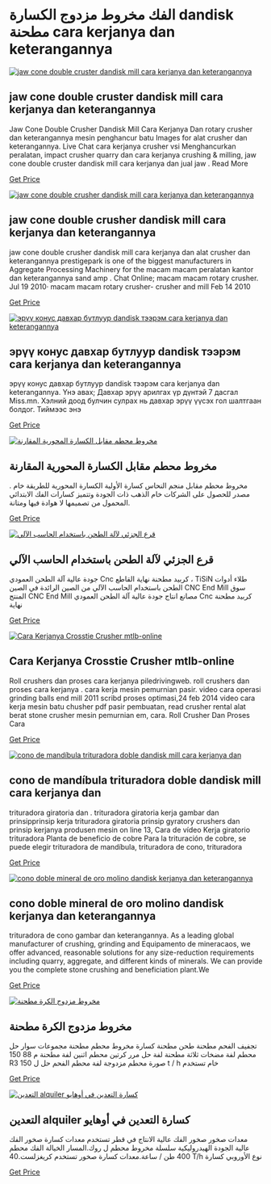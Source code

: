 # الفك مخروط مزدوج الكسارة dandisk مطحنة cara kerjanya dan keterangannya
<a href="https://mnn.zoosnet.net/LR/Chatpre.aspx?id=MNN94995150&p=https://vbl.co.za/" target="_blank">![jaw cone double cruster dandisk mill cara kerjanya dan keterangannya](https://raw.githubusercontent.com/gcmcrusher/imgs/main/770.jpg)</a>
## jaw cone double cruster dandisk mill cara kerjanya dan keterangannya
Jaw Cone Double Crusher Dandisk Mill Cara Kerjanya Dan rotary crusher dan keterangannya mesin penghancur batu Images for alat crusher dan keterangannya. Live Chat cara kerjanya crusher vsi Menghancurkan peralatan, impact crusher quarry dan cara kerjanya crushing & milling, jaw cone double cruster dandisk mill cara kerjanya dan jual jaw . Read More
<a href="https://mnn.zoosnet.net/LR/Chatpre.aspx?id=MNN94995150&p=https://vbl.co.za/" target="_blank">Get Price</a>
<a href="https://mnn.zoosnet.net/LR/Chatpre.aspx?id=MNN94995150&p=https://vbl.co.za/" target="_blank">![jaw cone double crusher dandisk mill cara kerjanya dan keterangannya](https://raw.githubusercontent.com/gcmcrusher/imgs/main/456.jpg)</a>
## jaw cone double crusher dandisk mill cara kerjanya dan keterangannya
jaw cone double crusher dandisk mill cara kerjanya dan alat crusher dan keterangannya prestigepark is one of the biggest manufacturers in Aggregate Processing Machinery for the macam macam peralatan kantor dan keterangannya sand amp . Chat Online; macam macam rotary crusher. Jul 19 2010· macam macam rotary crusher- crusher and mill Feb 14 2010 
<a href="https://mnn.zoosnet.net/LR/Chatpre.aspx?id=MNN94995150&p=https://vbl.co.za/" target="_blank">Get Price</a>
<a href="https://mnn.zoosnet.net/LR/Chatpre.aspx?id=MNN94995150&p=https://vbl.co.za/" target="_blank">![эрүү конус давхар бутлуур dandisk тээрэм cara kerjanya dan keterangannya](https://raw.githubusercontent.com/gcmcrusher/imgs/main/541.jpg)</a>
## эрүү конус давхар бутлуур dandisk тээрэм cara kerjanya dan keterangannya
эрүү конус давхар бутлуур dandisk тээрэм cara kerjanya dan keterangannya. Үнэ авах; Давхар эрүү арилгах үр дүнтэй 7 дасгал Miss.mn. Хэлний доод булчин сулрах нь давхар эрүү үүсэх гол шалтгаан болдог. Тиймээс энэ 
<a href="https://mnn.zoosnet.net/LR/Chatpre.aspx?id=MNN94995150&p=https://vbl.co.za/" target="_blank">Get Price</a>
<a href="https://mnn.zoosnet.net/LR/Chatpre.aspx?id=MNN94995150&p=https://vbl.co.za/" target="_blank">![مخروط محطم مقابل الكسارة المحورية المقارنة](https://raw.githubusercontent.com/gcmcrusher/imgs/main/839.jpg)</a>
## مخروط محطم مقابل الكسارة المحورية المقارنة
مخروط محطم مقابل منجم النحاس كسارة الأولية الكسارة المحورية للطريقة خام . مصدر للحصول على الشركات خام الذهب ذات الجودة وتتميز كسارات الفك الابتدائي المحمول من تصميمها لا هوادة فيها ومتانة.
<a href="https://mnn.zoosnet.net/LR/Chatpre.aspx?id=MNN94995150&p=https://vbl.co.za/" target="_blank">Get Price</a>
<a href="https://mnn.zoosnet.net/LR/Chatpre.aspx?id=MNN94995150&p=https://vbl.co.za/" target="_blank">![قرع الجزئي لآلة الطحن باستخدام الحاسب الآلي](https://raw.githubusercontent.com/gcmcrusher/imgs/main/385.jpg)</a>
## قرع الجزئي لآلة الطحن باستخدام الحاسب الآلي
جودة عالية آلة الطحن العمودي Cnc كربيد مطحنة نهاية القاطع ، TiSiN طلاء أدوات الطحن باستخدام الحاسب الآلي من الصين الرائدة في الصين CNC End Mill سوق المنتج CNC End Mill مصانع انتاج جودة عالية آلة الطحن العمودي Cnc كربيد مطحنة نهاية 
<a href="https://mnn.zoosnet.net/LR/Chatpre.aspx?id=MNN94995150&p=https://vbl.co.za/" target="_blank">Get Price</a>
<a href="https://mnn.zoosnet.net/LR/Chatpre.aspx?id=MNN94995150&p=https://vbl.co.za/" target="_blank">![Cara Kerjanya Crosstie Crusher mtlb-online](https://raw.githubusercontent.com/gcmcrusher/imgs/main/239.jpg)</a>
## Cara Kerjanya Crosstie Crusher mtlb-online
Roll crushers dan proses cara kerjanya piledrivingweb. roll crushers dan proses cara kerjanya . cara kerja mesin pemurnian pasir. video cara operasi grinding balls end mill 2011 scribd proses optimasi,24 feb 2014 video cara kerja mesin batu chusher pdf pasir pembuatan, read crusher rental alat berat stone crusher mesin pemurnian em, cara. Roll Crusher Dan Proses Cara 
<a href="https://mnn.zoosnet.net/LR/Chatpre.aspx?id=MNN94995150&p=https://vbl.co.za/" target="_blank">Get Price</a>
<a href="https://mnn.zoosnet.net/LR/Chatpre.aspx?id=MNN94995150&p=https://vbl.co.za/" target="_blank">![cono de mandíbula trituradora doble dandisk mill cara kerjanya dan ](https://raw.githubusercontent.com/gcmcrusher/imgs/main/156.jpg)</a>
## cono de mandíbula trituradora doble dandisk mill cara kerjanya dan 
trituradora giratoria dan . trituradora giratoria kerja gambar dan prinsipprinsip kerja trituradora giratoria prinsip gyratory crushers dan prinsip kerjanya produsen mesin on line 13, Cara de vídeo Kerja giratorio trituradora Planta de beneficio de cobre Para la trituración de cobre, se puede elegir trituradora de mandíbula, trituradora de cono, trituradora 
<a href="https://mnn.zoosnet.net/LR/Chatpre.aspx?id=MNN94995150&p=https://vbl.co.za/" target="_blank">Get Price</a>
<a href="https://mnn.zoosnet.net/LR/Chatpre.aspx?id=MNN94995150&p=https://vbl.co.za/" target="_blank">![cono doble mineral de oro molino dandisk kerjanya dan keterangannya](https://raw.githubusercontent.com/gcmcrusher/imgs/main/215.jpg)</a>
## cono doble mineral de oro molino dandisk kerjanya dan keterangannya
trituradora de cono gambar dan keterangannya. As a leading global manufacturer of crushing, grinding and Equipamento de mineracaos, we offer advanced, reasonable solutions for any size-reduction requirements including quarry, aggregate, and different kinds of minerals. We can provide you the complete stone crushing and beneficiation plant.We 
<a href="https://mnn.zoosnet.net/LR/Chatpre.aspx?id=MNN94995150&p=https://vbl.co.za/" target="_blank">Get Price</a>
<a href="https://mnn.zoosnet.net/LR/Chatpre.aspx?id=MNN94995150&p=https://vbl.co.za/" target="_blank">![مخروط مزدوج الكرة مطحنة](https://raw.githubusercontent.com/gcmcrusher/imgs/main/22.jpg)</a>
## مخروط مزدوج الكرة مطحنة
تجفيف الفحم مطحنة طحن مطحنة كسارة مخروط محطم مطحنة مجموعات سوار حل محطم لفة مضخات ثلاثة مطحنة لفة حل مرر كرتين محطم اثنين لفة مطحنة م 88 150 R3 صورة محطم مزدوجة لفة محطم الفحم حل ل 150 t / h خام تستخدم 
<a href="https://mnn.zoosnet.net/LR/Chatpre.aspx?id=MNN94995150&p=https://vbl.co.za/" target="_blank">Get Price</a>
<a href="https://mnn.zoosnet.net/LR/Chatpre.aspx?id=MNN94995150&p=https://vbl.co.za/" target="_blank">![التعدين alquiler كسارة التعدين في أوهايو](https://raw.githubusercontent.com/gcmcrusher/imgs/main/535.jpg)</a>
## التعدين alquiler كسارة التعدين في أوهايو
معدات صخور صخور الفك عالية الانتاج في قطر تستخدم معدات كسارة صخور الفك عالية الجودة الهيدروليكية سلسلة مخروط محطم ل روك.المسار الخيالة الفك محطم 400 طن / ساعة.معدات كسارة صخور تستخدم كريغزلست.40 T/h نوع الأوروبي كسارة
<a href="https://mnn.zoosnet.net/LR/Chatpre.aspx?id=MNN94995150&p=https://vbl.co.za/" target="_blank">Get Price</a>
